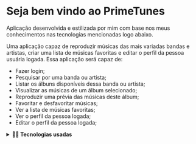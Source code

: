 # Seja bem vindo ao PrimeTunes

Aplicação desenvolvida e estilizada por mim com base nos meus conhecimentos nas tecnologias mencionadas logo abaixo.

Uma aplicação capaz de reproduzir músicas das mais variadas bandas e artistas, criar uma lista de músicas favoritas e editar o perfil da pessoa usuária logada. Essa aplicação será capaz de:

 - Fazer login;
  - Pesquisar por uma banda ou artista;
  - Listar os álbuns disponíveis dessa banda ou artista;
  - Visualizar as músicas de um álbum selecionado;
  - Reproduzir uma prévia das músicas deste álbum;
  - Favoritar e desfavoritar músicas;
  - Ver a lista de músicas favoritas;
  - Ver o perfil da pessoa logada;
  - Editar o perfil da pessoa logada;

<details>
  <summary><strong>👨‍💻 Tecnologias usadas</strong></summary><br />
 
  - REACT
  - BOOTSTRAP
  - REDUX
  - JAVA-SCRIPT
  - CSS
  - HTML
</details>
